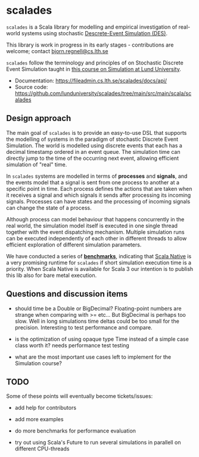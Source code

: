 # scalades
`scalades` is a Scala library for modelling and empirical investigation of real-world systems using stochastic  [Descrete-Event Simulation (DES)](https://en.wikipedia.org/wiki/Discrete-event_simulation). 

This library is work in progress in its early stages - contributions are welcome; contact bjorn.regnell@cs.lth.se 

`scalades` follow the terminology and principles of on Stochastic Discrete Event Simulation taught in [this course on Simulation at Lund University](https://www.eit.lth.se/index.php?ciuid=1298&coursepage=9535).  

* Documentation: https://fileadmin.cs.lth.se/scalades/docs/api/
* Source code: https://github.com/lunduniversity/scalades/tree/main/src/main/scala/scalades
  
## Design approach

The main goal of `scalades` is to provide an easy-to-use DSL that supports the modelling of systems in the paradigm of stochastic Discrete Event Simulation. The world is modelled using discrete events that each has a decimal timestamp ordered in an event queue. The simulation time can directly jump to the time of the occurring next event, allowing efficient simulation of "real" time.

In `scalades` systems are modelled in terms of **processes** and **signals**, and the events model that a signal is sent from one process to another at a specific point in time. Each process defines the actions that are taken when it receives a signal and which signals it sends after processing its incoming signals. Processes can have states and the processing of incoming signals can change the state of a process.

Although process can model behaviour that happens concurrently in the real world, the simulation model itself is executed in one single thread together with the event dispatching mechanism. Multiple simulation runs can be executed independently of each other in different threads to allow efficient exploration of different simulation parameters.   

We have conducted a series of [**benchmarks**](https://github.com/lunduniversity/scalades/tree/main/benchmark), indicating that [Scala Native]() is a very promising runtime for `scalades` if short simulation execution time is a priority. When Scala Native is available for Scala 3 our intention is to publish this lib also for bare metal execution.  


## Questions and discussion items

* should time be a Double or BigDecimal? Floating-point numbers are strange when comparing with >= etc... But BigDecimal is perhaps too slow. Well in long simulations time deltas could be too small for the precision. Interesting to test performance and compare.
  
* is the optimization of using opaque type Time instead of a simple case class worth it? needs performance test testing

* what are the most important use cases left to implement for the Simulation course?

## TODO

Some of these points will eventually become tickets/issues:

* add help for contributors

* add more examples

* do more benchmarks for performance evaluation

* try out using Scala's Future to run several simulations in parallell on different CPU-threads

  
